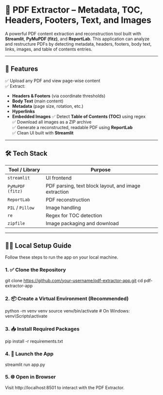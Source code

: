 # 📄 PDF Extractor – Metadata, TOC, Headers, Footers, Text, and Images

A powerful PDF content extraction and reconstruction tool built with **Streamlit**, **PyMuPDF (fitz)**, and **ReportLab**. This application can analyze and restructure PDFs by detecting metadata, headers, footers, body text, links, images, and table of contents entries.

---

## 🚀 Features

✅ Upload any PDF and view page-wise content  
✅ Extract:
- **Headers & Footers** (via coordinate thresholds)
- **Body Text** (main content)
- **Metadata** (page size, rotation, etc.)
- **Hyperlinks**
- **Embedded Images**
✅ Detect **Table of Contents (TOC)** using regex  
✅ Download all images as a ZIP archive  
✅ Generate a reconstructed, readable PDF using **ReportLab**  
✅ Clean UI built with **Streamlit**

---

## 🛠️ Tech Stack

| Tool / Library | Purpose |
|----------------|---------|
| `streamlit` | UI frontend |
| `PyMuPDF (fitz)` | PDF parsing, text block layout, and image extraction |
| `ReportLab` | PDF reconstruction |
| `PIL` / `Pillow` | Image handling |
| `re` | Regex for TOC detection |
| `zipfile` | Image packaging and download |

---

## 🧑‍💻 Local Setup Guide

Follow these steps to run the app on your local machine.

### 1. ✅ Clone the Repository

git clone https://github.com/your-username/pdf-extractor-app.git
cd pdf-extractor-app

### 2. 📦 Create a Virtual Environment (Recommended)

python -m venv venv
source venv/bin/activate  # On Windows: venv\Scripts\activate

### 3. 📥 Install Required Packages

pip install -r requirements.txt

### 4. 🚀 Launch the App

streamlit run app.py

### 5. 🌐 Open in Browser
Visit http://localhost:8501 to interact with the PDF Extractor.
